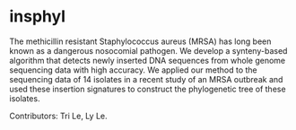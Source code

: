 # insphyl
The methicillin resistant Staphylococcus aureus (MRSA) has long been known as a dangerous nosocomial pathogen. We develop a synteny-based algorithm that detects newly inserted DNA sequences from whole genome sequencing data with high accuracy. We applied our method to the sequencing data of 14 isolates in a recent study of an MRSA outbreak and used these insertion signatures to construct the phylogenetic tree of these isolates. 

Contributors: Tri Le, Ly Le. 




